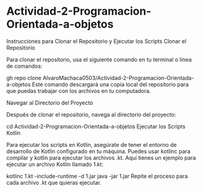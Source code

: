 # Actividad-2-Programacion-Orientada-a-objetos
Instrucciones para Clonar el Repositorio y Ejecutar los Scripts
Clonar el Repositorio

Para clonar el repositorio, usa el siguiente comando en tu terminal o línea de comandos:

gh repo clone AlvaroMachaca0503/Actividad-2-Programacion-Orientada-a-objetos
Este comando descargará una copia local del repositorio para que puedas trabajar con los archivos en tu computadora.

Navegar al Directorio del Proyecto

Después de clonar el repositorio, navega al directorio del proyecto:

cd Actividad-2-Programacion-Orientada-a-objetos
Ejecutar los Scripts Kotlin

Para ejecutar los scripts en Kotlin, asegúrate de tener el entorno de desarrollo de Kotlin configurado en tu máquina. Puedes usar kotlinc para compilar y kotlin para ejecutar los archivos .kt. Aquí tienes un ejemplo para ejecutar un archivo Kotlin llamado 1.kt:


kotlinc 1.kt -include-runtime -d 1.jar
java -jar 1.jar
Repite el proceso para cada archivo .kt que quieras ejecutar.
